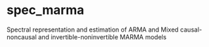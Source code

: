 # spec_marma
Spectral representation and estimation of ARMA and Mixed causal-noncausal and invertible-noninvertible MARMA models
